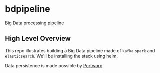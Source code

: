 # bdpipeline
Big Data processing pipeline


## High Level Overview
This repo illustrates building a Big Data pipeline made of `kafka` `spark` and `elasticsearch`. We'll be installing the stack using helm.

Data persistence is made possible by [Portworx](https://portworx.com)

